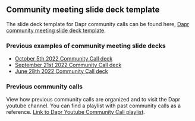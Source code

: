 ## Community meeting slide deck template

The slide deck template for Dapr community calls can be found here, [Dapr community meeting slide deck template](https://docs.google.com/presentation/d/1FZrvp93wGc6sMozIbZLLU697gXf-thztblirHHOlXsE/edit?usp=sharing).

### Previous examples of community meeting slide decks
- [October 5th 2022 Community Call deck](https://docs.google.com/presentation/d/1UxQRx_9aE-v9s7XJytf8VxGlnf4ixEgA5tMji0s9eQk/edit?usp=sharing)
- [September 21st 2022 Community Call deck](https://docs.google.com/presentation/d/162jMcDH_UXq9QDsGIhoLwp9quABQnHN5_sKHR86KsmA/edit?usp=sharing)
- [June 28th 2022 Community Call deck](https://docs.google.com/presentation/d/1HfcitY1PeTAs7othXweZ9lyUum8D-Pv7-yHLJVpK6WU/edit?usp=sharing)

### Previous community calls
View how previous community calls are organized and to visit the Dapr youtube channel. You can find a playlist with past community calls as a reference. [Link to Dapr Youtube Community Call playlist](https://youtube.com/playlist?list=PLcip_LgkYwzuF-OV6zKRADoiBvUvGhkao).
